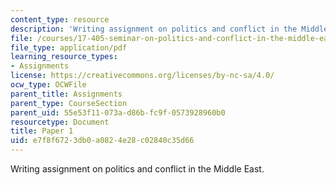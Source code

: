 ```yaml
---
content_type: resource
description: 'Writing assignment on politics and conflict in the Middle East. '
file: /courses/17-405-seminar-on-politics-and-conflict-in-the-middle-east-fall-2003/e7f8f6723db0a0824e28c02840c35d66_paper1topics03.pdf
file_type: application/pdf
learning_resource_types:
- Assignments
license: https://creativecommons.org/licenses/by-nc-sa/4.0/
ocw_type: OCWFile
parent_title: Assignments
parent_type: CourseSection
parent_uid: 55e53f11-073a-d86b-fc9f-0573928960b0
resourcetype: Document
title: Paper 1
uid: e7f8f672-3db0-a082-4e28-c02840c35d66
---
```

Writing assignment on politics and conflict in the Middle East. 
